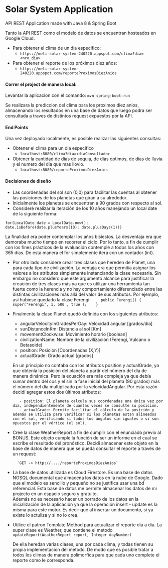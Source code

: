 # Solar System Application
API REST Application made with Java 8 & Spring Boot

Tanto la API REST como el modelo de datos se encuentran hosteados en Google Cloud.

- Para obtener el clima de un dia especifico:
	- `https://meli-solar-system-240220.appspot.com/clima?dia=<nro_dia>`
- Para obtener el reporte de los próximos diez años:
	- `https://meli-solar-system-240220.appspot.com/reporteProximosDiezAnios`




#### Correr el project de manera local:
Levantar la aplicacion con el comando:
`mvn spring-boot:run`

Se realizara la prediccion del clima para los proximos diez anios, almacenando los resultados en una base de datos que luego podra ser consultada a traves de distintos request expuestos por la API.

#### End Points
Una vez deployado localmente, es posible realizar las siguientes consultas:
- Obtener el clima para un dia especifico
    - `localhost:8080/clima?dia=<diaConsultado>`
- Obtener la cantidad de dias de sequia, de dias optimos, de dias de lluvia y el numero del dia que mas llovio.
    - `localhost:8080/reporteProximosDiezAnios`

#### Decisiones de diseño
- Las coordenadas del sol son (0,0) para facilitar las cuentas al obtener las posiciones de los planetas que giran a su alrededor.
- Inicialmente los planetas se encuentran a 90 grados con respecto al sol.
- Consideré realizar la iteración de los 10 años manejando un local date de la siguiente forma:

`for(LocalDate date = LocalDate.now(); date.isBefore(date.plusYears(10); date.plusDays(1)))`

   La finalidad era poder contemplar los años bisiestos. La desventaja era que demoraba mucho tiempo en recorrer el ciclo. Por lo tanto, a fin de cumplir con los fines prácticos de la evaluación contemplé a todos los años con 365 días.  De esta manera el for simplemente itera con un contador (int).

- Por otro lado considere crear tres clases que hereden de Planet, una para cada tipo de civilización. La ventaja era que permitía asignar los valores a los atributos simplemente instanciando la clase necesaria. Sin embargo no considero que este argumento alcance para justificar la creación de tres clases más ya que es utilizar una herramienta tan fuerte como la herencia y no hay comportamiento diferenciado entre las distintas civilizaciones más allá del valor de sus atributos. Por ejemplo, así hubiese quedado la clase Ferengi:
`    public Ferengi() { super("Ferengi", 1, 500 , true );    }`

- Finalmente la clase Planet quedó definida con los siguientes atributos:
	- angularVelocityInGradesPerDay: Velocidad angular [grados/dia]
	- sunDistanceInKm: Distancia al sol [Km]
	- movementClockwise: Movimiento horario [boolean]
	- civilizationName: Nombre de la civilización (Ferengi, Vulcano o Betasoide)
	- position: Posición [Coordenadas (X,Y)]
	- actualGrade: Grado actual [grados]

	En un principio no contaba con los atributos position y actualGrade, ya que obtenía la posición del planeta a partir del número del día de manera dinámica. Pero la ecuación era más compleja ya que debía sumar dentro del cos y el sin la fase inicial del planeta (90 grados) más el número del día multiplicado por la velocidadAngular.  Por esta razón decidí agregar estos dos últimos atributos:
		 
		 - position: El planeta calcula sus coordenadas una única vez por día, independientemente de cuantas veces se consulte su posición.
		 - actualGrade: Permite facilitar el cálculo de la posición y además se utiliza para verificar si los planetas estan alineados con el sol, verificando si todos los ángulos sin iguales o si son opuestos por el vértice (el sol).

- Cree la clase WeatherReport a fin de cumplir con el enunciado previo al BONUS. Este objeto cumple la función de ser un informe en el cual se escribe el resultado del pronóstico. Decidí almacenar este objeto en la base de datos de manera que se pueda consultar el reporte a través de un request:

        `GET -> http://..../reporteProximosDiezAnios`


- La base de datos utilizada es Cloud Firestore. Es una base de datos NOSQL documental que almacena los datos en la nube de Google. Dado que el modelo es sencillo y pequeño no se justifica usar una bd referencial. Esta base de datos me permite almacenar los datos  de mi projecto en un espacio seguro y gratuito.  
Además no es necesario hacer un borrado de los datos en la inicialización de la aplicación ya que la operación insert - update es la misma para este motor. Es decir que al insertar un documento, si ya existe lo actuliza y si no lo crea.

- Utilice el patron Template Method para actualizar el reporte dia a dia. La super clase es Weather, que contiene el metodo `updateReport(WeatherReport report, Integer dayNumber)`

    De ella heredan varias clases, una por cada clima, y todas tienen su propia implementacion del metodo. De modo que es posible tratar a todos los climas de manera polimorfica para que cada uno complete el reporte como le corresponda.
